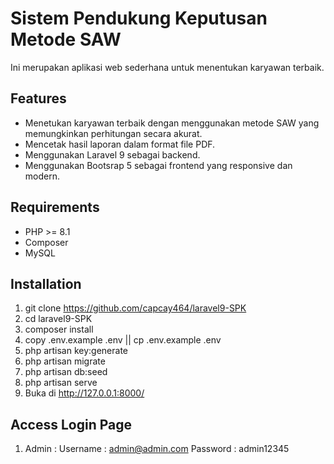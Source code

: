 # Sistem Pendukung Keputusan Metode SAW

Ini merupakan aplikasi web sederhana untuk menentukan karyawan terbaik. 

## Features

- Menetukan karyawan terbaik dengan menggunakan metode SAW yang memungkinkan perhitungan secara akurat.
- Mencetak hasil laporan dalam format file PDF.
- Menggunakan Laravel 9 sebagai backend.
- Menggunakan Bootsrap 5 sebagai frontend yang responsive dan modern.


## Requirements

- PHP >= 8.1
- Composer
- MySQL

## Installation

1. git clone https://github.com/capcay464/laravel9-SPK
2. cd laravel9-SPK
3. composer install
4. copy .env.example .env || cp .env.example .env
4. php artisan key:generate
5. php artisan migrate
7. php artisan db:seed
8. php artisan serve
9. Buka di http://127.0.0.1:8000/

## Access Login Page
1. Admin :
Username : admin@admin.com
Password : admin12345